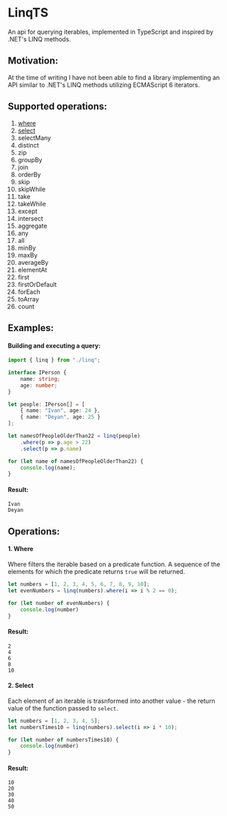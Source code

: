 # LinqTS

An api for querying iterables, implemented in TypeScript and inspired by .NET's LINQ methods.

## Motivation:

At the time of writing I have not been able to find a library implementing an API similar to .NET's LINQ methods utilizing ECMAScript 6 iterators.

## Supported operations:
1. [where](#where)
1. [select](#select)
1. selectMany
1. distinct
1. zip
1. groupBy
1. join
1. orderBy
1. skip
1. skipWhile
1. take
1. takeWhile
1. except
1. intersect
1. aggregate
1. any
1. all
1. minBy
1. maxBy
1. averageBy
1. elementAt
1. first
1. firstOrDefault
1. forEach
1. toArray
1. count

## Examples:

#### Building and executing a query:

```typescript
import { linq } from "./linq";

interface IPerson {
    name: string;
    age: number;
}

let people: IPerson[] = [
    { name: "Ivan", age: 24 }, 
    { name: "Deyan", age: 25 }
];

let namesOfPeopleOlderThan22 = linq(people)
    .where(p => p.age > 22)
    .select(p => p.name)

for (let name of namesOfPeopleOlderThan22) {
    console.log(name);
}
```

#### Result:

```
Ivan
Deyan
```

## Operations:

#### 1. Where<a id="where"></a>

Where filters the iterable based on a predicate function.
A sequence of the elements for which the predicate returns ```true``` will be returned.

```typescript
let numbers = [1, 2, 3, 4, 5, 6, 7, 8, 9, 10];
let evenNumbers = linq(numbers).where(i => i % 2 == 0);

for (let number of evenNumbers) {
    console.log(number)
}
```

#### Result:

```
2
4
6
8
10
```

#### 2. Select <a id="select"></a>

Each element of an iterable is trasnformed into another value - the return value of the function passed to ```select```.

```typescript
let numbers = [1, 2, 3, 4, 5];
let numbersTimes10 = linq(numbers).select(i => i * 10);

for (let number of numbersTimes10) {
    console.log(number)
}
```

#### Result:

```
10
20
30
40
50
```